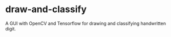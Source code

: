 # draw-and-classify
A GUI with OpenCV and Tensorflow for drawing and classifying handwritten digit.
